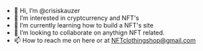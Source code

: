 - 👋 Hi, I’m @crisiskauzer
- 👀 I’m interested in cryptcurrency and NFT's
- 🌱 I’m currently learning how to build a NFT's site
- 💞️ I’m looking to collaborate on anythign NFT related.
- 📫 How to reach me on here or at NFTclothingshop@gmail.com

<!---
crisiskauzer/crisiskauzer is a ✨ special ✨ repository because its `README.md` (this file) appears on your GitHub profile.
You can click the Preview link to take a look at your changes.
--->
